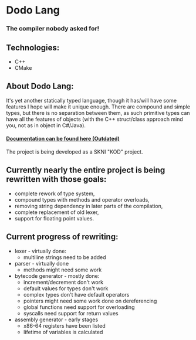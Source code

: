 # Dodo Lang

### The compiler nobody asked for!

## Technologies:
- C++
- CMake

## About Dodo Lang:
It's yet another statically typed language, though it has/will have some features I hope will make it unique enough. There are compound and simple types, but there is no separation between them, as such primitive types can have all the features of objects (with the C++ struct/class approach mind you, not as in object in C#/Java).

#### [Documentation can be found here (Outdated)](./Dodo-lang/documentation/Index.md)

The project is being developed as a SKNI "KOD" project.

## Currently nearly the entire project is being rewritten with those goals:
- complete rework of type system,
- compound types with methods and operator overloads,
- removing string dependency in later parts of the compilation,
- complete replacement of old lexer,
- support for floating point values.

## Current progress of rewriting:
- lexer - virtually done:
    - multiline strings need to be added
- parser - virtually done
    - methods might need some work
- bytecode generator - mostly done:
  - increment/decrement don't work
  - default values for types don't work
  - complex types don't have default operators
  - pointers might need some work done on dereferencing
  - global functions need support for overloading
  - syscalls need support for return values
- assembly generator - early stages
  - x86-64 registers have been listed
  - lifetime of variables is calculated